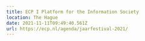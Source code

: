 ```yaml
---
title: ECP I Platform for the Information Society
location: The Hague
date: 2021-11-11T09:49:40.561Z
url: https://ecp.nl/agenda/jaarfestival-2021/
---
```

